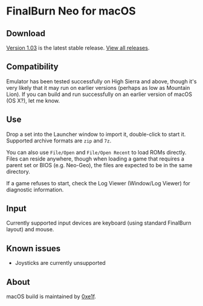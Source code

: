 # FinalBurn Neo for macOS

## Download
[Version 1.03](https://github.com/fbn-mac/FBNeo/releases/tag/macos-v1.03) is the
latest stable release. [View all releases](https://github.com/fbn-mac/FBNeo/releases).

## Compatibility
Emulator has been tested successfully on High Sierra and above, though it's very
likely that it may run on earlier versions (perhaps as low as Mountain Lion). If you
can build and run successfully on an earlier version of macOS (OS X?), let me know.

## Use
Drop a set into the Launcher window to import it, double-click to start it.
Supported archive formats are  `zip` and `7z`.

You can also use `File/Open` and `File/Open Recent` to load ROMs directly.
Files can reside anywhere, though when loading a game that requires a parent set
or BIOS (e.g. Neo-Geo), the files are expected to be in the same directory.

If a game refuses to start, check the Log Viewer (Window/Log Viewer)
for diagnostic information.

## Input
Currently supported input devices are keyboard (using standard FinalBurn layout)
and mouse.

## Known issues
* Joysticks are currently unsupported

## About
macOS build is maintained by [0xe1f](https://github.com/0xe1f).
